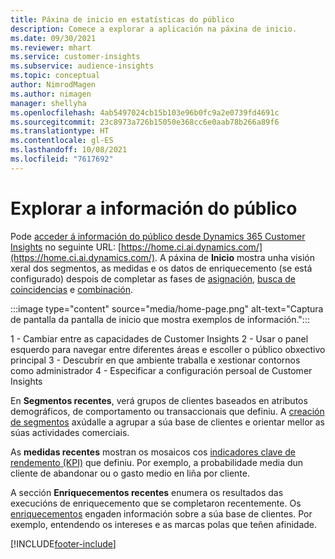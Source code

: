 ```yaml
---
title: Páxina de inicio en estatísticas do público
description: Comece a explorar a aplicación na páxina de inicio.
ms.date: 09/30/2021
ms.reviewer: mhart
ms.service: customer-insights
ms.subservice: audience-insights
ms.topic: conceptual
author: NimrodMagen
ms.author: nimagen
manager: shellyha
ms.openlocfilehash: 4ab5497024cb15b103e96b0fc9a2e0739fd4691c
ms.sourcegitcommit: 23c8973a726b15050e368cc6e0aab78b266a89f6
ms.translationtype: HT
ms.contentlocale: gl-ES
ms.lasthandoff: 10/08/2021
ms.locfileid: "7617692"
---
```

# <a name="explore-audience-insights"></a>Explorar a información do público

Pode [acceder á información do público desde Dynamics 365 Customer Insights](https://home.ci.ai.dynamics.com/) no seguinte URL: [https://home.ci.ai.dynamics.com/](https://home.ci.ai.dynamics.com/).
A páxina de **Inicio** mostra unha visión xeral dos segmentos, as medidas e os datos de enriquecemento (se está configurado) despois de completar as fases de [asignación](map-entities.md), [busca de coincidencias](match-entities.md) e [combinación](merge-entities.md).

:::image type="content" source="media/home-page.png" alt-text="Captura de pantalla da pantalla de inicio que mostra exemplos de información.":::

1 - Cambiar entre as capacidades de Customer Insights 2 - Usar o panel esquerdo para navegar entre diferentes áreas e escoller o público obxectivo principal 3 - Descubrir en que ambiente traballa e xestionar contornos como administrador 4 - Especificar a configuración persoal de Customer Insights

En **Segmentos recentes**, verá grupos de clientes baseados en atributos demográficos, de comportamento ou transaccionais que definiu. A [creación de segmentos](segments.md) axúdalle a agrupar a súa base de clientes e orientar mellor as súas actividades comerciais.

As **medidas recentes** mostran os mosaicos cos [indicadores clave de rendemento (KPI)](measures.md) que definiu. Por exemplo, a probabilidade media dun cliente de abandonar ou o gasto medio en liña por cliente.

A sección **Enriquecementos recentes** enumera os resultados das execucións de enriquecemento que se completaron recentemente. Os [enriquecementos](enrichment-hub.md) engaden información sobre a súa base de clientes. Por exemplo, entendendo os intereses e as marcas polas que teñen afinidade.

[!INCLUDE[footer-include](../includes/footer-banner.md)]